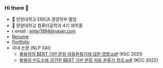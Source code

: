 ### Hi there 👋

- 🔭 한양대학교 ERICA 경영학부 졸업
- 🌱 한양대학교 컴퓨터공학과 4기 재학중
- 📞 email : enter1994@naver.com
- [Resume](https://peridot-rainbow-260.notion.site/a7d9bf72f18c41c181bfbd0da5edf054)
- [Portfolio](https://peridot-rainbow-260.notion.site/ab1fd8c3c764473b967069916ddb44b9)
- 국내 논문 (NLP XAI)
  - [불용어의 BERT 기반 문장 자동분류기에 대한 영향.pdf](https://github.com/enter1994/enter1994/files/10119499/BERT.pdf) (KSC 2021)
  - [불용어 빈도수에 강건한 BERT 기반 문장 자동 분류기 학습.pdf](https://github.com/enter1994/enter1994/files/10119504/BERT.pdf) (KCC 2022)


<!--
**enter1994/enter1994** is a ✨ _special_ ✨ repository because its `README.md` (this file) appears on your GitHub profile.

Here are some ideas to get you started:

- 🔭 I’m currently working on ...
- 🌱 I’m currently learning ...
- 👯 I’m looking to collaborate on ...
- 🤔 I’m looking for help with ...
- 💬 Ask me about ...
- 📫 How to reach me: ...
- 😄 Pronouns: ...
- ⚡ Fun fact: ...
-->

